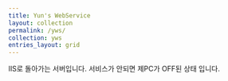 ```yaml
---
title: Yun's WebService
layout: collection
permalink: /yws/
collection: yws
entries_layout: grid
---
```


IIS로 돌아가는 서버입니다. 서비스가 안되면 제PC가 OFF된 상태 입니다.